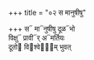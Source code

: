 +++
title = "०२ स मानुषीषु"

+++
स᳓ मा᳓नुषीषु दूळ᳓भो  
विक्षु᳓ प्रावी᳓र् अ᳓मर्तियः  
दूतो᳓ वि᳓श्वेषा᳐म् भुवत्